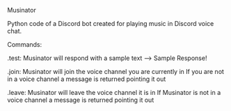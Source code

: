 Musinator

Python code of a Discord bot created for playing music in Discord voice chat.


Commands:

.test:
	Musinator will respond with a sample text --> Sample Response!

.join:
	Musinator will join the voice channel you are currently in
	If you are not in a voice channel a message is returned pointing it out

.leave:
	Musinator will leave the voice channel it is in
	If Musinator is not in a voice channel a message is returned pointing it out